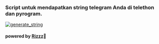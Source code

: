 ### Script untuk mendapatkan string telegram Anda di telethon dan pyrogram.

<a href="https://replit.com/@Vckyou/String#main.py"><img src="https://img.shields.io/badge/run-string__session.py-blue?style=for-the-badge&logo=repl.it" alt="generate_string" /></a>

#### powered by [Rizzz](https://t.me/FJ_GAMING)📍

